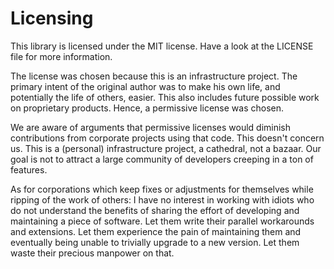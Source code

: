 Licensing
=========

This library is licensed under the MIT license. Have a look at the LICENSE file
for more information.

The license was chosen because this is an infrastructure project. The primary
intent of the original author was to make his own life, and potentially the life
of others, easier. This also includes future possible work on proprietary
products. Hence, a permissive license was chosen.

We are aware of arguments that permissive licenses would diminish contributions
from corporate projects using that code. This doesn't concern us. This is a
(personal) infrastructure project, a cathedral, not a bazaar. Our goal is not to
attract a large community of developers creeping in a ton of features.

As for corporations which keep fixes or adjustments for themselves while ripping
of the work of others: I have no interest in working with idiots who do not
understand the benefits of sharing the effort of developing and maintaining a
piece of software. Let them write their parallel workarounds and extensions. Let
them experience the pain of maintaining them and eventually being unable to
trivially upgrade to a new version. Let them waste their precious manpower on
that.


